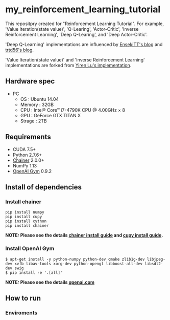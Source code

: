 # my\_reinforcement\_learning\_tutorial
This repositpry created for "Reinforcement Learning Tutorial". For example, 'Value Iteration(state value)', 'Q-Learing', 'Actor-Critic', 'Inverse Reinforcement Learning', 'Deep Q-Learing', and 'Deep Actor-Critic'.

'Deep Q-Learning' implementations are influenced by [EnsekiTT's blog](http://ensekitt.hatenablog.com/entry/2016/11/28/035827) and [trtd56's blog](https://qiita.com/trtd56/items/3a09d37788d8d13ff131).

'Value Iteration(state value)' and  'Inverse Reinforcement Learning' implementations are forked from [Yiren Lu's implementation](https://github.com/stormmax/irl-imitation).



## Hardware spec
- PC
	- OS : Ubuntu 14.04
	- Memory : 32GB
	- CPU : Intel® Core™ i7-4790K CPU @ 4.00GHz × 8 
	- GPU : GeForce GTX TITAN X
	- Strage : 2TB

## Requirements
- CUDA 7.5+
- Python 2.7.6+
- [Chainer](https://github.com/pfnet/chainer) 2.0.0+
- NumPy 1.13
- [OpenAI Gym](https://github.com/openai/gym) 0.9.2

## Install of dependencies
### Install chainer
```
pip install numpy
pip install cupy
pip install cython
pip install chainer
```
**NOTE: Please see the details [chainer install guide](https://docs.chainer.org/en/v2.0.0/install.html) and [cupy install guide](https://docs-cupy.chainer.org/en/stable/install.html).**

### Install OpenAI Gym
```
$ apt-get install -y python-numpy python-dev cmake zlib1g-dev libjpeg-dev xvfb libav-tools xorg-dev python-opengl libboost-all-dev libsdl2-dev swig
$ pip install -e '.[all]'
```
**NOTE: Please see the details [openai.com](https://gym.openai.com/)**

## How to run
### Enviroments
